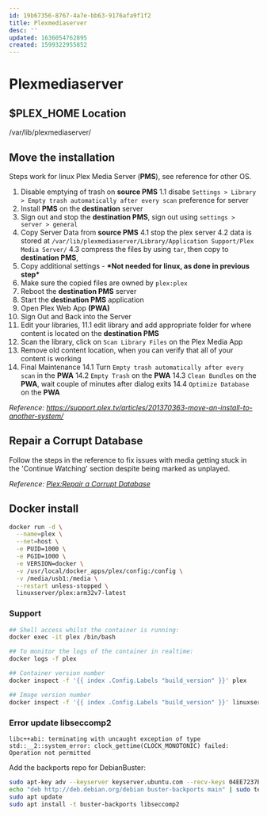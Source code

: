 ```yaml
---
id: 19b67356-8767-4a7e-bb63-9176afa9f1f2
title: Plexmediaserver
desc: ''
updated: 1636054762895
created: 1599322955852
---
```


# Plexmediaserver

## $PLEX_HOME Location
/var/lib/plexmediaserver/

## Move the installation
Steps work for linux Plex Media Server (**PMS**), see reference for other OS.
1. Disable emptying of trash on **source PMS**
  1.1 disabe `Settings > Library > Empty trash automatically after every scan` preference for server
2. Install **PMS** on the **destination** server
3. Sign out and stop the **destination PMS**, sign out using `settings > server > general`
4. Copy Server Data from **source PMS**
  4.1 stop the plex server
  4.2 data is stored at `/var/lib/plexmediaserver/Library/Application Support/Plex Media Server/`
  4.3 compress the files by using `tar`, then copy to **destination PMS**, 
5. Copy additional settings - **\*Not needed for linux, as done in previous step\***
6. Make sure the copied files are owned by `plex:plex`
7. Reboot the **destination PMS** server
8. Start the **destination PMS** application
9. Open Plex Web App **(PWA)**
10. Sign Out and Back into the Server
11. Edit your libraries, 
  11.1 edit library and add appropriate folder for where content is located on the **destination PMS**
12. Scan the library, click on `Scan Library Files` on the Plex Media App
13. Remove old content location, when you can verify that all of your content is working
14. Final Maintenance
  14.1 Turn `Empty trash automatically after every scan` in the **PWA**
  14.2 `Empty Trash` on the **PWA**
  14.3 `Clean Bundles` on the **PWA**, wait couple of minutes after dialog exits
  14.4 `Optimize Database` on the **PWA**

_Reference: https://support.plex.tv/articles/201370363-move-an-install-to-another-system/_

## Repair a Corrupt Database
Follow the steps in the reference to fix issues with media getting stuck in the 'Continue Watching' section despite being marked as unplayed.

_Reference: [Plex:Repair a Corrupt Database](https://support.plex.tv/articles/201100678-repair-a-corrupt-database/?_ga=2.121149832.1231479726.1601827334-1128507795.1600200934)_


## Docker install
```sh
docker run -d \
  --name=plex \
  --net=host \
  -e PUID=1000 \
  -e PGID=1000 \
  -e VERSION=docker \
  -v /usr/local/docker_apps/plex/config:/config \
  -v /media/usb1:/media \
  --restart unless-stopped \
  linuxserver/plex:arm32v7-latest
```

### Support
```sh
## Shell access whilst the container is running:
docker exec -it plex /bin/bash

## To monitor the logs of the container in realtime:
docker logs -f plex

## Container version number
docker inspect -f '{{ index .Config.Labels "build_version" }}' plex

## Image version number
docker inspect -f '{{ index .Config.Labels "build_version" }}' linuxserver/plex:arm32v7-latest
```

### Error update libseccomp2
`libc++abi: terminating with uncaught exception of type std::__2::system_error: clock_gettime(CLOCK_MONOTONIC) failed: Operation not permitted`

Add the backports repo for DebianBuster:
```bash
sudo apt-key adv --keyserver keyserver.ubuntu.com --recv-keys 04EE7237B7D453EC 648ACFD622F3D138
echo "deb http://deb.debian.org/debian buster-backports main" | sudo tee -a /etc/apt/sources.list.d/buster-backports.list
sudo apt update
sudo apt install -t buster-backports libseccomp2
```